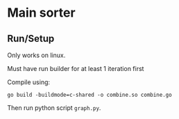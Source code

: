 # Main sorter

## Run/Setup
Only works on linux.

Must have run builder for at least 1 iteration first


Compile using:
```
go build -buildmode=c-shared -o combine.so combine.go
```

Then run python script `graph.py`.

